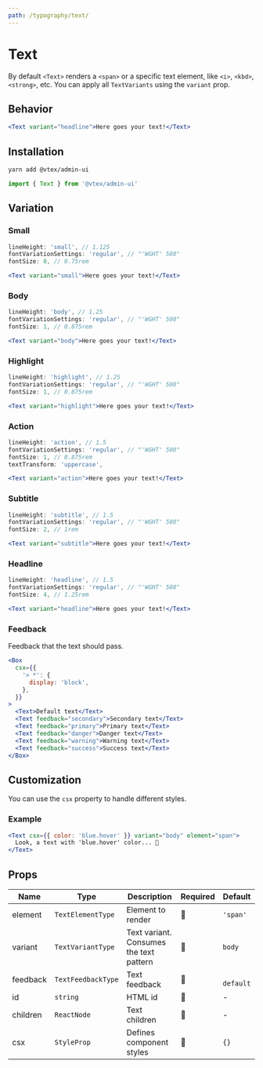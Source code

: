 ```yaml
---
path: /typography/text/
---
```


# Text

By default `<Text>` renders a `<span>` or a specific text element, like `<i>`, `<kbd>`, `<strong>`, etc. You can apply all `TextVariants` using the `variant` prop.

## Behavior

```jsx
<Text variant="headline">Here goes your text!</Text>
```

## Installation

```sh isStatic
yarn add @vtex/admin-ui
```

```jsx isStatic
import { Text } from '@vtex/admin-ui'
```

## Variation

### Small

```jsx isStatic
lineHeight: 'small', // 1.125
fontVariationSettings: 'regular', // "'WGHT' 500"
fontSize: 0, // 0.75rem
```

```jsx
<Text variant="small">Here goes your text!</Text>
```

### Body

```jsx isStatic
lineHeight: 'body', // 1.25
fontVariationSettings: 'regular', // "'WGHT' 500"
fontSize: 1, // 0.875rem
```

```jsx
<Text variant="body">Here goes your text!</Text>
```

### Highlight

```jsx isStatic
lineHeight: 'highlight', // 1.25
fontVariationSettings: 'regular', // "'WGHT' 500"
fontSize: 1, // 0.875rem
```

```jsx
<Text variant="highlight">Here goes your text!</Text>
```

### Action

```jsx isStatic
lineHeight: 'action', // 1.5
fontVariationSettings: 'regular', // "'WGHT' 500"
fontSize: 1, // 0.875rem
textTransform: 'uppercase',
```

```jsx
<Text variant="action">Here goes your text!</Text>
```

### Subtitle

```jsx isStatic
lineHeight: 'subtitle', // 1.5
fontVariationSettings: 'regular', // "'WGHT' 500"
fontSize: 2, // 1rem
```

```jsx
<Text variant="subtitle">Here goes your text!</Text>
```

### Headline

```jsx isStatic
lineHeight: 'headline', // 1.5
fontVariationSettings: 'regular', // "'WGHT' 500"
fontSize: 4, // 1.25rem
```

```jsx
<Text variant="headline">Here goes your text!</Text>
```

### Feedback

Feedback that the text should pass.

```jsx
<Box
  csx={{
    '> *': {
      display: 'block',
    },
  }}
>
  <Text>Default text</Text>
  <Text feedback="secondary">Secondary text</Text>
  <Text feedback="primary">Primary text</Text>
  <Text feedback="danger">Danger text</Text>
  <Text feedback="warning">Warning text</Text>
  <Text feedback="success">Success text</Text>
</Box>
```

## Customization

You can use the `csx` property to handle different styles.

### Example

```jsx
<Text csx={{ color: 'blue.hover' }} variant="body" element="span">
  Look, a text with 'blue.hover' color... 🤔
</Text>
```

## Props

| Name     | Type               | Description                             | Required | Default    |
| -------- | ------------------ | --------------------------------------- | -------- | ---------- |
| element  | `TextElementType`  | Element to render                       | 🚫       | `'span'`   |
| variant  | `TextVariantType`  | Text variant. Consumes the text pattern | 🚫       | `body`     |
| feedback | `TextFeedbackType` | Text feedback                           | 🚫       | ` default` |
| id       | `string`           | HTML id                                 | 🚫       | -          |
| children | `ReactNode`        | Text children                           | 🚫       | -          |
| csx      | `StyleProp`        | Defines component styles                | 🚫       | `{}`       |
